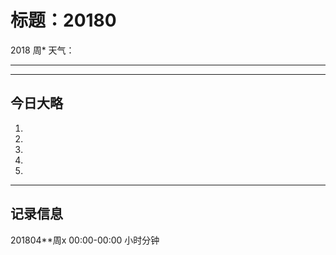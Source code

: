 # 标题：20180

2018  周*   天气：
***


***
## 今日大略

1.

2.

3.

4.

5.

***
## 记录信息

201804**周x  00:00-00:00    小时分钟
